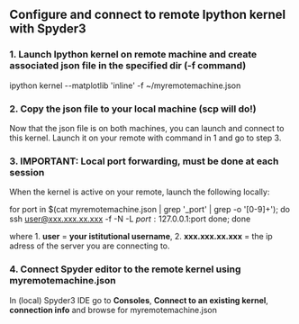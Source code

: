 ## Configure and connect to remote Ipython kernel with Spyder3

### 1. Launch Ipython kernel on remote machine and create associated json file in the specified dir (-f command)

ipython kernel --matplotlib 'inline' -f ~/myremotemachine.json

### 2. Copy the json file to your local machine (scp will do!)
Now that the json file is on both machines, you can launch and connect to this kernel.
Launch it on your remote with command in 1 and go to step 3.

### 3. IMPORTANT: Local port forwarding, must be done at each session
When the kernel is active on your remote, launch the following locally:

for port in $(cat myremotemachine.json | grep '_port' | grep -o '[0-9]\+'); do ssh user@xxx.xxx.xx.xxx -f -N -L $port:127.0.0.1:$port done;  done

where 1. **user** = **your istitutional username**, 2. **xxx.xxx.xx.xxx** = the ip adress of the server you are connecting to.

### 4. Connect Spyder editor to the remote kernel using myremotemachine.json

In (local) Spyder3 IDE go to **Consoles**, **Connect to an existing kernel**, **connection info** and browse for myremotemachine.json

